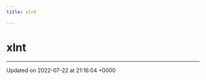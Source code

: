 ```yaml
---
title: xlnt

---
```


# xlnt








-------------------------------

Updated on 2022-07-22 at 21:16:04 +0000